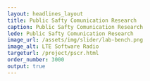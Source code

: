 ```yaml
---
layout: headlines_layout
title: Public Safty Comunication Research
caption: Public Safty Comunication Research
lede: Public Safty Comunication Research
image_url: /assets/img/slider/lab-bench.png
image_alt: LTE Software Radio
targeturl: /project/pscr.html
order_number: 3000
output: true
---
```

